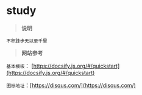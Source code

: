 # study

> **说明** 

   `不积跬步无以至千里`


   
 > **网站参考**
 
   `基本模板`： [https://docsify.js.org/#/quickstart](https://docsify.js.org/#/quickstart)

   `图标地址`：[https://disqus.com/](https://disqus.com/)	
 